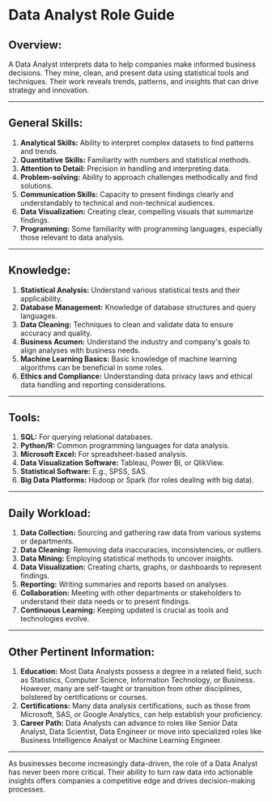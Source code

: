 # Data Analyst Role Guide


## Overview:  
A Data Analyst interprets data to help companies make informed business decisions. They mine, clean, and present data using statistical tools and techniques. Their work reveals trends, patterns, and insights that can drive strategy and innovation.

---

## General Skills:
1. **Analytical Skills:** Ability to interpret complex datasets to find patterns and trends.
2. **Quantitative Skills:** Familiarity with numbers and statistical methods.
3. **Attention to Detail:** Precision in handling and interpreting data.
4. **Problem-solving:** Ability to approach challenges methodically and find solutions.
5. **Communication Skills:** Capacity to present findings clearly and understandably to technical and non-technical audiences.
6. **Data Visualization:** Creating clear, compelling visuals that summarize findings.
7. **Programming:** Some familiarity with programming languages, especially those relevant to data analysis.

---

## Knowledge:
1. **Statistical Analysis:** Understand various statistical tests and their applicability.
2. **Database Management:** Knowledge of database structures and query languages.
3. **Data Cleaning:** Techniques to clean and validate data to ensure accuracy and quality.
4. **Business Acumen:** Understand the industry and company's goals to align analyses with business needs.
5. **Machine Learning Basics:** Basic knowledge of machine learning algorithms can be beneficial in some roles.
6. **Ethics and Compliance:** Understanding data privacy laws and ethical data handling and reporting considerations.

---

## Tools:
1. **SQL:** For querying relational databases.
2. **Python/R:** Common programming languages for data analysis.
3. **Microsoft Excel:** For spreadsheet-based analysis.
4. **Data Visualization Software:** Tableau, Power BI, or QlikView.
5. **Statistical Software:** E.g., SPSS, SAS.
6. **Big Data Platforms:** Hadoop or Spark (for roles dealing with big data).

---

## Daily Workload:
1. **Data Collection:** Sourcing and gathering raw data from various systems or departments.
2. **Data Cleaning:** Removing data inaccuracies, inconsistencies, or outliers.
3. **Data Mining:** Employing statistical methods to uncover insights.
4. **Data Visualization:** Creating charts, graphs, or dashboards to represent findings.
5. **Reporting:** Writing summaries and reports based on analyses.
6. **Collaboration:** Meeting with other departments or stakeholders to understand their data needs or to present findings.
7. **Continuous Learning:** Keeping updated is crucial as tools and technologies evolve.

---

## Other Pertinent Information:
1. **Education:** Most Data Analysts possess a degree in a related field, such as Statistics, Computer Science, Information Technology, or Business. However, many are self-taught or transition from other disciplines, bolstered by certifications or courses.
2. **Certifications:** Many data analysis certifications, such as those from Microsoft, SAS, or Google Analytics, can help establish your proficiency.
3. **Career Path:** Data Analysts can advance to roles like Senior Data Analyst, Data Scientist, Data Engineer or move into specialized roles like Business Intelligence Analyst or Machine Learning Engineer.

---

As businesses become increasingly data-driven, the role of a Data Analyst has never been more critical. Their ability to turn raw data into actionable insights offers companies a competitive edge and drives decision-making processes.